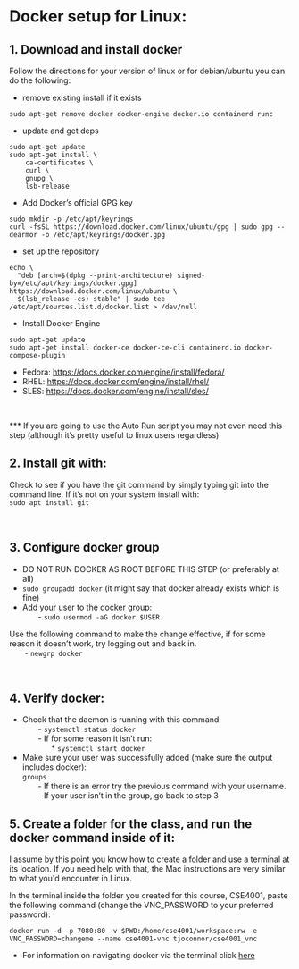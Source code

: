# Docker setup for Linux:

## 1. Download and install docker
Follow the directions for your version of linux or for debian/ubuntu you can do the following:

* remove existing install if it exists
```
sudo apt-get remove docker docker-engine docker.io containerd runc
```

* update and get deps
```
sudo apt-get update
sudo apt-get install \
    ca-certificates \
    curl \
    gnupg \
    lsb-release
```

 * Add Docker’s official GPG key
```
sudo mkdir -p /etc/apt/keyrings
curl -fsSL https://download.docker.com/linux/ubuntu/gpg | sudo gpg --dearmor -o /etc/apt/keyrings/docker.gpg
```

* set up the repository
```
echo \
  "deb [arch=$(dpkg --print-architecture) signed-by=/etc/apt/keyrings/docker.gpg] https://download.docker.com/linux/ubuntu \
  $(lsb_release -cs) stable" | sudo tee /etc/apt/sources.list.d/docker.list > /dev/null
```

* Install Docker Engine
```
sudo apt-get update
sudo apt-get install docker-ce docker-ce-cli containerd.io docker-compose-plugin
```

* Fedora: https://docs.docker.com/engine/install/fedora/  
* RHEL: https://docs.docker.com/engine/install/rhel/  
* SLES: https://docs.docker.com/engine/install/sles/

<p>&nbsp;</p>

*** If you are going to use the Auto Run script you may not even need this step (although it’s pretty  useful to linux users regardless)  

## 2. Install git with:  
Check to see if you have the git command by simply typing git into the command line. If it’s not on your system install with:   
```sudo apt install git```  

<p>&nbsp;</p>

## 3. Configure docker group  
* DO NOT RUN DOCKER AS ROOT BEFORE THIS STEP (or preferably at all)  
* ```sudo groupadd docker``` (it might say that docker already exists which is fine)  
* Add your user to the docker group:  
&nbsp;&nbsp;&nbsp;&nbsp;&nbsp;&nbsp; - ```sudo usermod -aG docker $USER```  

Use the following command to make the change effective, if for some reason it doesn’t work, try logging out and back in.  
&nbsp;&nbsp;&nbsp;&nbsp;&nbsp;&nbsp; - ```newgrp docker```

<p>&nbsp;</p>

## 4. Verify docker:  
* Check that the daemon is running with this command:  
&nbsp;&nbsp;&nbsp;&nbsp;&nbsp;&nbsp; - ```systemctl status docker```  
&nbsp;&nbsp;&nbsp;&nbsp;&nbsp;&nbsp; - If for some reason it isn’t run:  
&nbsp;&nbsp;&nbsp;&nbsp;&nbsp;&nbsp;&nbsp;&nbsp;&nbsp;&nbsp;&nbsp;&nbsp; * ```systemctl start docker```  
* Make sure your user was successfully added (make sure the output includes docker):  
```groups```   
&nbsp;&nbsp;&nbsp;&nbsp;&nbsp;&nbsp; - If there is an error try the previous command with your username.   
&nbsp;&nbsp;&nbsp;&nbsp;&nbsp;&nbsp; - If your user isn’t in the group, go back to step 3  

## 5. Create a folder for the class, and run the docker command inside of it:

I assume by this point you know how to create a folder and use a terminal at its location. If you need help with that, the Mac instructions are very similar to what you'd encounter in Linux.

In the terminal inside the folder you created for this course, CSE4001, paste the following command (change the VNC_PASSWORD to your preferred password):
```
docker run -d -p 7080:80 -v $PWD:/home/cse4001/workspace:rw -e VNC_PASSWORD=changeme --name cse4001-vnc tjoconnor/cse4001_vnc
```

* For information on navigating docker via the terminal click [here](https://github.com/FITSEC/docker_images/blob/main/cse4001_vnc/docker_help/Navigating_Containers.md)
